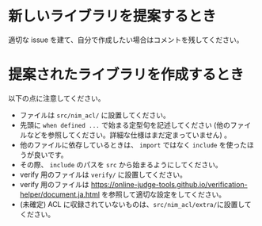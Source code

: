 # 新しいライブラリを提案するとき

適切な issue を建て、自分で作成したい場合はコメントを残してください。

# 提案されたライブラリを作成するとき

以下の点に注意してください。

- ファイルは `src/nim_acl/` に設置してください。
- 先頭に `when defined ...` で始まる定型句を記述してください (他のファイルなどを参照してください。詳細な仕様はまだ定まっていません) 。
- 他のファイルに依存しているときは、 `import` ではなく `include` を使ったほうが良いです。
- その際、 `include` のパスを `src` から始まるようにしてください。
- verify 用のファイルは `verify/` に設置してください。
- verify 用のファイルは https://online-judge-tools.github.io/verification-helper/document.ja.html を参照して適切な設定をしてください。
- (未確定) ACL に収録されていないものは、`src/nim_acl/extra/`に設置してください。
